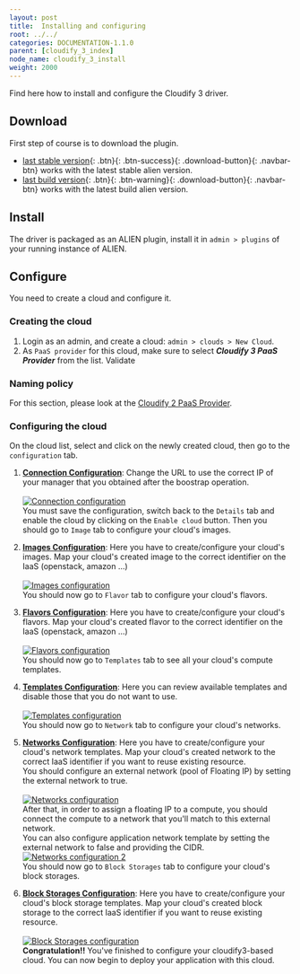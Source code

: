 ```yaml
---
layout: post
title:  Installing and configuring
root: ../../
categories: DOCUMENTATION-1.1.0
parent: [cloudify_3_index]
node_name: cloudify_3_install
weight: 2000
---
```


Find here how to install and configure the Cloudify 3 driver.

## Download ##
First step of course is to download the plugin.

* [last stable version](https://fastconnect.org/maven/service/local/artifact/maven/redirect?r=opensource&g=alien4cloud&a=alien4cloud-cloudify3-provider&v=1.1.0-SM2&p=zip){: .btn}{: .btn-success}{: .download-button}{: .navbar-btn} works with the latest stable alien version.
* [last build version](https://fastconnect.org/maven/service/local/artifact/maven/redirect?r=opensource-snapshot&g=alien4cloud&a=alien4cloud-cloudify3-provider&v=1.1.0-SM2&p=zip){: .btn}{: .btn-warning}{: .download-button}{: .navbar-btn} works with the latest build alien version.

## Install ##
The driver is packaged as an ALIEN plugin, install it in `admin > plugins` of your running instance of ALIEN.

## Configure ##
You need to create a cloud and configure it.

### Creating the cloud ###
1. Login as an admin, and create a cloud: `admin > clouds > New Cloud`.
2. As `PaaS provider` for this cloud, make sure to select ***Cloudify 3 PaaS Provider*** from the list. Validate

### Naming policy ###

For this section, please look at the [Cloudify 2 PaaS Provider](#/documentation/1.1.0/cloudify2_driver/install_config.html "Naming policy").

### Configuring the cloud ###
On the cloud list, select and click on the newly created cloud, then go to the `configuration` tab.

1. **<u>Connection Configuration</u>**: Change the URL to use the correct IP of your manager that you obtained after the boostrap operation.<br><br>
[![Connection configuration][config_cloud_cloudifyConUrl]][config_cloud_cloudifyConUrl]<br>
You must save the configuration, switch back to the `Details` tab and enable the cloud by clicking on the `Enable cloud` button. Then you should go to `Image` tab to configure your cloud's images.

2. **<u>Images Configuration</u>**: Here you have to create/configure your cloud's images. Map your cloud's created image to the correct identifier on the IaaS (openstack, amazon ...)<br><br>
[![Images configuration][config_cloud_cloudifyImage]][config_cloud_cloudifyImage]<br>
You should now go to `Flavor` tab to configure your cloud's flavors.

3. **<u>Flavors Configuration</u>**: Here you have to create/configure your cloud's flavors. Map your cloud's created flavor to the correct identifier on the IaaS (openstack, amazon ...)<br><br>
[![Flavors configuration][config_cloud_cloudifyFlavor]][config_cloud_cloudifyFlavor]<br>
You should now go to `Templates` tab to see all your cloud's compute templates.

4. **<u>Templates Configuration</u>**: Here you can review available templates and disable those that you do not want to use.<br><br>
[![Templates configuration][config_cloud_cloudifyTemplate]][config_cloud_cloudifyTemplate]<br>
You should now go to `Network` tab to configure your cloud's networks.

5. **<u>Networks Configuration</u>**: Here you have to create/configure your cloud's network templates. Map your cloud's created network to the correct IaaS identifier if you want to reuse existing resource.<br>
You should configure an external network (pool of Floating IP) by setting the external network to true.<br><br>
[![Networks configuration][config_cloud_cloudifyNetwork]][config_cloud_cloudifyNetwork]<br>
After that, in order to assign a floating IP to a compute, you should connect the compute to a network that you'll match to this external network.<br>
You can also configure application network template by setting the external network to false and providing the CIDR.<br>
[![Networks configuration 2][config_cloud_cloudifyNetwork2]][config_cloud_cloudifyNetwork2]<br>
You should now go to `Block Storages` tab to configure your cloud's block storages.

6. **<u>Block Storages Configuration</u>**: Here you have to create/configure your cloud's block storage templates. Map your cloud's created block storage to the correct IaaS identifier if you want to reuse existing resource.<br><br>
[![Block Storages configuration][config_cloud_cloudifyBlockStorage]][config_cloud_cloudifyBlockStorage]<br>
**Congratulation!!** You've finished to configure your cloudify3-based cloud. You can now begin to deploy your application with this cloud.

[config_cloud_cloudifyConUrl]: ../../images/cloudify3_driver/config_cloud_cloudifyConUrl.png  "Connection configuration"

[config_cloud_cloudifyImage]: ../../images/cloudify3_driver/config_cloud_cloudifyImage.png  "Images"

[config_cloud_cloudifyFlavor]: ../../images/cloudify3_driver/config_cloud_cloudifyFlavor.png  "Flavors"

[config_cloud_cloudifyTemplate]: ../../images/cloudify3_driver/config_cloud_cloudifyTemplate.png  "Templates"

[config_cloud_cloudifyNetwork]: ../../images/cloudify3_driver/config_cloud_cloudifyNetwork.png  "Networks"

[config_cloud_cloudifyNetwork2]: ../../images/cloudify3_driver/config_cloud_cloudifyNetwork2.png  "Networks 2"

[config_cloud_cloudifyBlockStorage]: ../../images/cloudify3_driver/config_cloud_cloudifyBlockStorage.png  "Block Storages"
